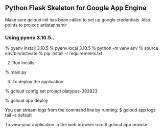## Python Flask Skeleton for Google App Engine

Make sure gcloud init has been called to set up google credentials.
Also points to project: artistannamir

### Using pyenv 3.10.5..
% pyenv install 3.10.5
% pyenv local 3.10.5
% python -m venv env
% source env/bin/activate
% pip install -r requirements.txt

2. Run locally:

% main.py

3. To deploy the application:

% gcloud config set project platypus-383923

% gcloud app deploy

You can stream logs from the command line by running:
  $ gcloud app logs tail -s default

To view your application in the web browser run:
  $ gcloud app browse

  